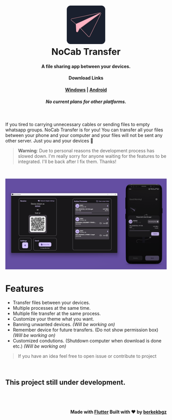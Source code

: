 <h1 align="center">
  <br>
  <img src="https://raw.githubusercontent.com/NoCabTransfer/.github/main/profile/icon.png" alt="NoCab Transfer" width="120"></a>
  <br>
    NoCab Transfer
  <br>
</h1>

<h4 align="center">A file sharing app between your devices.</h4>

<h4 align="center"><b>Download Links</b></h4>
<h4 align="center"><a href="https://github.com/nocab-transfer/nocab-desktop/releases">Windows</a> | <a href="https://github.com/nocab-transfer/nocab-mobile/releases">Android</a></h4>

<h5 align="center"><i>No current plans for other platforms.</i></h5>
<br/>

If you tired to carrying unnecessary cables or sending files to empty whatsapp groups. NoCab Transfer is for you! You can transfer all your files between your phone and your computer and your files will not be sent any other server. Just you and your devices 🤫

> **Warning**: Due to personal reasons the development process has slowed down. I'm really sorry for anyone waiting for the features to be integrated. I'll be back after I fix them. Thanks! 

<br/>
<p align="center">
  <img src="https://raw.githubusercontent.com/NoCabTransfer/.github/main/profile/application.png" alt="Logo">
</p>


# Features

- Transfer files between your devices.
- Multiple processes at the same time.
- Multiple file transfer at the same process.
- Customize your theme what you want.
- Banning unwanted devices. _(Will be working on)_
- Remember device for future transfers. (Do not show permission box) _(Will be working on)_
- Customized condutions. (Shutdown computer when download is done etc.) _(Will be working on)_
> If you have an idea feel free to open issue or contribute to project


<br/>

## This project still under development. 

<br/>
<br/>


<h4 align="right">Made with <a href="https://flutter.dev/">Flutter</a> Built with ❤️ by <a href="https://github.com/berkekbgz">berkekbgz</a></h4>

